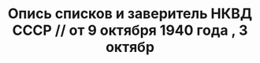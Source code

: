 ---
title: Опись списков и заверитель НКВД СССР // от 9 октября 1940 года , 3 октябр
description: РГАСПИ, ф.17, оп.171, дело 417, лист 257
images:
- /disk/pictures/v09/17-171-417-257.jpg
- /disk/pictures/v09/17-171-417-258.jpg
---